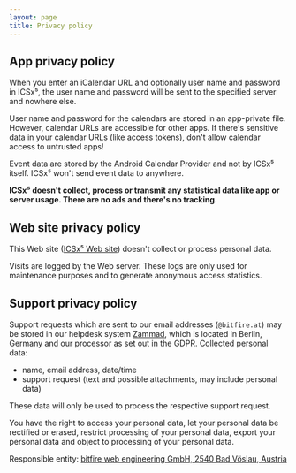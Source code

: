 ```yaml
---
layout: page
title: Privacy policy
---
```


App privacy policy
------------------

When you enter an iCalendar URL and optionally user name and password in
ICSx⁵, the user name and password will be sent to the specified server and
nowhere else.

User name and password for the calendars are stored in an app-private file.
However, calendar URLs are accessible for other apps. If there's sensitive data
in your calendar URLs (like access tokens), don't allow calendar
access to untrusted apps!

Event data are stored by the Android Calendar Provider and not by ICSx⁵
itself. ICSx⁵ won't send event data to anywhere.

**ICSx⁵ doesn't collect, process or transmit any statistical data like app or
server usage. There are no ads and there's no tracking.**


Web site privacy policy
-----------------------

This Web site ([ICSx⁵ Web site](https://icsx5.bitfire.at)) doesn't
collect or process personal data.

Visits are logged by the Web server. These logs are only used for maintenance
purposes and to generate anonymous access statistics.


Support privacy policy
----------------------

Support requests which are sent to our email addresses (`@bitfire.at`) may be stored
in our helpdesk system [Zammad](https://www.zammad.com/), which is located in Berlin,
Germany and our processor as set out in the GDPR. Collected personal data:

* name, email address, date/time
* support request (text and possible attachments, may include personal data)

These data will only be used to process the respective support request.

You have the right to access your personal data, let your personal data be
rectified or erased, restrict processing of your personal data, export your
personal data and object to processing of your personal data.

Responsible entity: [bitfire web engineering GmbH, 2540 Bad Vöslau, Austria](https://www.bitfire.at)
